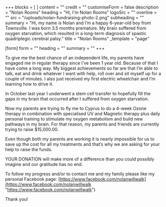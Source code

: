 +++
blocks = [ ]
content = ""
credit = ""
customiseForm = false
description = "Nolan Rooms"
heading = "Hi, I'm Nolan Rooms"
logoSrc = ""
overline = ""
src = "/uploads/nolan-fundraising-photo-2.png"
subheading = ""
summary = "Hi, my name is Nolan and I’m a happy 6-year-old boy from Townsville. I was born 3.5 months premature. My brain suffered from oxygen starvation, which resulted in a long-term diagnosis of spastic quadriplegic cerebral palsy."
title = "Nolan Rooms"
_template = "page"

[form]
form = ""
heading = ""
summary = ""
+++

To give me the best chance of an independent life, my parents have engaged me in regular therapy since I’ve been 1 year old. Because of that I have come a long way. My biggest achievements so far are that I’m able to talk, eat and drink whatever I want with help, roll over and sit myself up for a couple of minutes. I also just received my first electric wheelchair and I’m learning how to drive it.

In October last year I underwent a stem cell transfer to hopefully fill the gaps in my brain that occurred after I suffered from oxygen starvation.

Now my parents are trying to fly me to Cyprus to do a 4-week Ozone therapy in combination with specialised UV and Magnetic therapy plus daily personal training to stimulate my oxygen metabolism and build new pathways in my brain. For that reason, my parents and friends are currently trying to raise $15,000.00.

Even though both my parents are working it is nearly impossible for us to save up the cost for all my treatments and that’s why we are asking for your help to raise the funds.

YOUR DONATION will make more of a difference than you could possibly imagine and our gratitude has no end. 

To follow my progress and/or to contact me and my family please like my personal Facebook page: [https://www.facebook.com/nolanwillwalk](https://www.facebook.com/nolanwillwalk "https://www.facebook.com/nolanwillwalk")

Thank you!
